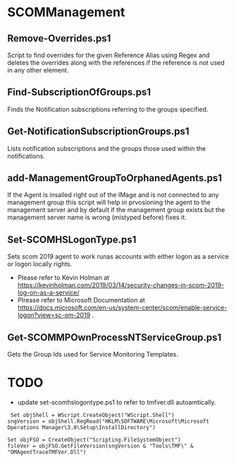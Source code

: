 # SCOMManagement

## Remove-Overrides.ps1
Script to find overrides for the given Reference Alias using Regex and deletes the overrides along with the references if the reference is not used in any other element.

## Find-SubscriptionOfGroups.ps1
Finds the Notification subscriptions referring to the groups specified.

## Get-NotificationSubscriptionGroups.ps1
Lists notification subscriptions and the groups those used within the notifications.

## add-ManagementGroupToOrphanedAgents.ps1
If the Agent is insalled right out of the IMage and is not connected to any management group this script will help in prvosioning the agent to the management server and by default if the management group exists but the management server name is wrong (mistyped before) fixes it. 

## Set-SCOMHSLogonType.ps1
Sets scom 2019 agent to work runas accounts with either logon as a service or logon locally rights.
 - Please refer to Kevin Holman at https://kevinholman.com/2019/03/14/security-changes-in-scom-2019-log-on-as-a-service/
 - Plrease refer to Microsoft Documentation at https://docs.microsoft.com/en-us/system-center/scom/enable-service-logon?view=sc-om-2019 .

## Get-SCOMMPOwnProcessNTServiceGroup.ps1
Gets the Group Ids used for Service Monitoring Templates.

 # TODO

 - update set-scomhslogontype.ps1 to refer to  tmfver.dll autoamtically.
```
 Set objShell = WScript.CreateObject("WScript.Shell")
sngVersion = objShell.RegRead("HKLM\SOFTWARE\Microsoft\Microsoft Operations Manager\3.0\Setup\InstallDirectory")

Set objFSO = CreateObject("Scripting.FileSystemObject")
fileVer = objFSO.GetFileVersion(sngVersion & "Tools\TMF\" & "OMAgentTraceTMFVer.Dll")
```